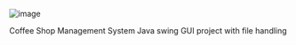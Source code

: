 ![image](https://github.com/user-attachments/assets/449da9bf-6997-489d-8b92-1aab3f8470c6)

                                     

Coffee Shop Management System
Java swing GUI project with file handling
